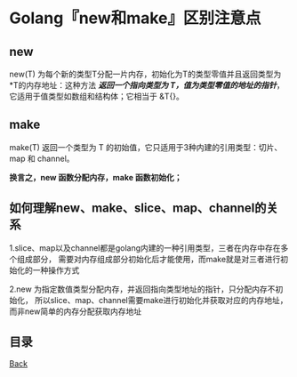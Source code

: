 # Golang『new和make』区别注意点

## new

new(T) 为每个新的类型T分配一片内存，初始化为T的类型零值并且返回类型为*T的内存地址：这种方法 _**返回一个指向类型为 T，值为类型零值的地址的指针**_，它适用于值类型如数组和结构体；它相当于 &T{}。

## make

make(T) 返回一个类型为 T 的初始值，它只适用于3种内建的引用类型：切片、map 和 channel。

**换言之，new 函数分配内存，make 函数初始化；**

## 如何理解new、make、slice、map、channel的关系

1.slice、map以及channel都是golang内建的一种引用类型，三者在内存中存在多个组成部分， 需要对内存组成部分初始化后才能使用，而make就是对三者进行初始化的一种操作方式

2.new 为指定数值类型分配内存，并返回指向类型地址的指针，只分配内存不初始化， 所以slice、map、channel需要make进行初始化并获取对应的内存地址，而非new简单的内存分配获取内存地址

## 目录
[Back](../GolangNotice.md)
